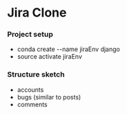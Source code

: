 # Jira Clone

### Project setup
* conda create --name jiraEnv django
* source activate jiraEnv

### Structure sketch
* accounts
* bugs (similar to posts)
* comments